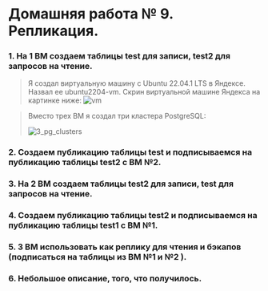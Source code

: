 # Домашняя работа № 9. Репликация.

### 1. На 1 ВМ создаем таблицы test для записи, test2 для запросов на чтение.
> Я создал виртуальную машину с Ubuntu 22.04.1 LTS в Яндексе. Назвал ее ubuntu2204-vm. Скрин виртуальной машине Яндекса на картинке ниже:
> <image src="images/vm.png" alt="vm">

> Вместо трех ВМ я создал три кластера PostgreSQL:
> 
> <image src="images/3_pg_clusters.png" alt="3_pg_clusters">


### 2.  Создаем публикацию таблицы test и подписываемся на публикацию таблицы test2 с ВМ №2.

### 3.  На 2 ВМ создаем таблицы test2 для записи, test для запросов на чтение. 

### 4. Создаем публикацию таблицы test2 и подписываемся на публикацию таблицы test1 с ВМ №1. 

### 5.  3 ВМ использовать как реплику для чтения и бэкапов (подписаться на таблицы из ВМ №1 и №2 ). 

### 6.  Небольшое описание, того, что получилось.
